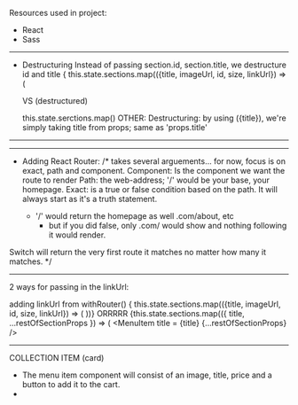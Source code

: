 Resources used in project:
- React
- Sass

___________________________________________________________________________________________________________


- Destructuring
Instead of passing section.id, section.title, we destructure id and title
  { this.state.sections.map(({title, imageUrl, id, size, linkUrl}) => (
    <MenuItem title = {title} imageUrl = {imageUrl}  key = {id} size = {size} linkUrl = {linkUrl} />

  VS (destructured)

  this.state.serctions.map()
OTHER: Destructuring: by using ({title}), we're simply taking title from props; same as 'props.title'

___________________________________________________________________________________________________________


___________________________________________________________________________________________________________
  - Adding React Router:
  /*
<Route> takes several arguements... for now, focus is on exact, path and component.
Component: Is the component we want the route to render
Path: the web-address; '/' would be your base, your homepage. 
Exact: is a true or false condition based on the path. It will always start as it's a truth statement.  
    - '/' would return the homepage as well .com/about, etc
      - but if you did false, only .com/ would show and nothing following it would render. 

Switch will return the very first route it matches no matter how many it matches. 
*/

___________________________________________________________________________________________________________
2 ways for passing in the linkUrl:

adding linkUrl from withRouter()
{ this.state.sections.map(({title, imageUrl, id, size, linkUrl}) => (
    <MenuItem title = {title} imageUrl = {imageUrl}  key = {id} size = {size} linkUrl = {linkUrl} />
))}
ORRRRR
{this.state.sections.map(({ title, ...restOfSectionProps }) => (
          <MenuItem title = {title} {...restOfSectionProps} />

___________________________________________________________________________________________________________

COLLECTION ITEM (card)
- The menu item component will consist of an image, title, price and a button to add it to the cart.
- 